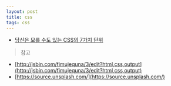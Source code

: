 ```yaml
---
layout: post
title: css
tags: css
---
```


- [당신은 모를 수도 있는 CSS의 7가지 단위](https://webdesign.tutsplus.com/ko/articles/7-css-units-you-might-not-know-about--cms-22573)

>참고

- [http://jsbin.com/fimujequna/3/edit?html,css,output](http://jsbin.com/fimujequna/3/edit?html,css,output)
- [https://source.unsplash.com/](https://source.unsplash.com/)
